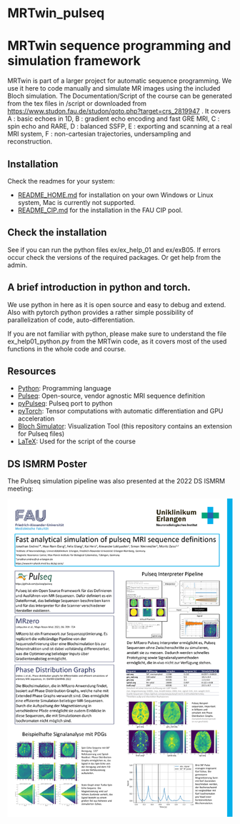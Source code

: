 # MRTwin_pulseq

# MRTwin sequence programming and simulation framework
MRTwin is part of a larger project for automatic sequence programming. We use it here to code manually and simulate MR images using the included Bloch simulation. 
The Documentation/Script of the course can be generated from the tex files in /script or downloaded from https://www.studon.fau.de/studon/goto.php?target=crs_2819947 .
It covers A : basic echoes in 1D, B : gradient echo encoding and fast GRE MRI, C : spin echo and RARE, D : balanced SSFP, E : exporting and scanning at a real MRI system, F : non-cartesian trajectories, undersampling and reconstruction.

## Installation
Check the readmes for your system:
- [README_HOME.md](README_HOME.md) for installation on your own Windows or Linux system, Mac is currently not supported.
- [README_CIP.md](README_CIP.md) for the installation in the FAU CIP pool.

## Check the installation
See if you can run the python files ex/ex_help_01 and ex/exB05.
If errors occur check the versions of the required packages. Or get help from the admin.

## A brief introduction in python and torch.
We use python in here as it is open source and easy to debug and extend. Also with pytorch python provides a rather simple possibility of parallelization of code, auto-differentiation.

If you are not familiar with python, please make sure to understand the file ex_help01_python.py from the MRTwin code, as it covers most of the used functions in the whole code and course.

## Resources
- [Python](https://www.python.org/): Programming language
- [Pulseq](https://pulseq.github.io/): Open-source, vendor agnostic MRI sequence definition
- [pyPulseq](https://github.com/imr-framework/pypulseq): Pulseq port to python
- [pyTorch](https://pytorch.org/): Tensor computations with automatic differentiation and GPU acceleration
- [Bloch Simulator](https://www.drcmr.dk/BlochSimulator/): Visualization Tool (this repository contains an extension for Pulseq files)
- [LaTeX](https://www.latex-project.org/): Used for the script of the course

## DS ISMRM Poster
The Pulseq simulation pipeline was also presented at the 2022 DS ISMRM meeting:

![FIG1](MRI%20Together/DS%20ISMRM%20Poster.png)

